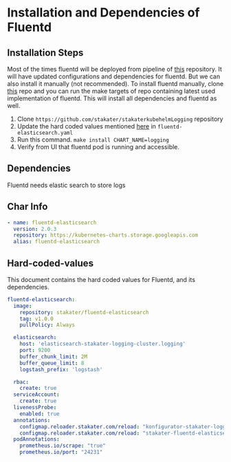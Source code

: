 # Installation and Dependencies of Fluentd

## Installation Steps

Most of the times fluentd will be deployed from pipeline of [this](https://github.com/stakater/stakaterkubehelmLogging) repository. It will have updated configurations and dependencies for fluentd. But we can also install it manually (not recommended). To install fluentd manually, clone [this](https://github.com/stakater/stakaterkubehelmLogging) repo and you can run the make targets of repo containing latest used implementation of fluentd. This will install all dependencies and fluentd as well.

1. Clone `https://github.com/stakater/stakaterkubehelmLogging` repository
2. Update the hard coded values mentioned [here](#Hard-coded-values) in `fluentd-elasticsearch.yaml`
3. Run this command. `make install CHART_NAME=logging`
4. Verify from UI that fluentd pod is running and accessible.

## Dependencies

Fluentd needs elastic search to store logs

## Char Info
```yaml
- name: fluentd-elasticsearch
  version: 2.0.3
  repository: https://kubernetes-charts.storage.googleapis.com
  alias: fluentd-elasticsearch
```

## Hard-coded-values

This document contains the hard coded values for Fluentd, and its dependencies.

```yaml
fluentd-elasticsearch:
  image:
    repository: stakater/fluentd-elasticsearch
    tag: v1.0.0
    pullPolicy: Always

  elasticsearch:
    host: 'elasticsearch-stakater-logging-cluster.logging'
    port: 9200
    buffer_chunk_limit: 2M
    buffer_queue_limit: 8
    logstash_prefix: 'logstash'

  rbac:
    create: true
  serviceAccount:
    create: true
  livenessProbe:
    enabled: true
  annotations:
    configmap.reloader.stakater.com/reload: "konfigurator-stakater-logging-fluentd-elasticsearch-rendered"
    configmap.reloader.stakater.com/reload: "stakater-fluentd-elasticsearch"
  podAnnotations:
    prometheus.io/scrape: "true"
    prometheus.io/port: "24231"
```